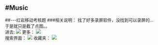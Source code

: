 #Music
------
##---红岩移动考核题
###相关说明：
  找了好多录屏软件，没找到可以录屏的...
  于是就只是截了点图。。
  <br>进去:
  ![](https://github.com/GavynZhang/Music/blob/master/Picture/S60515-230909.jpg)
  更多：
  ![](https://github.com/GavynZhang/Music/blob/master/Picture/S60515-230924.jpg)
  <br>搜索界面：
  ![](https://github.com/GavynZhang/Music/blob/master/Picture/S60515-231103.jpg)
  收藏夹：
  ![](https://github.com/GavynZhang/Music/blob/master/Picture/S60515-231232.jpg)
